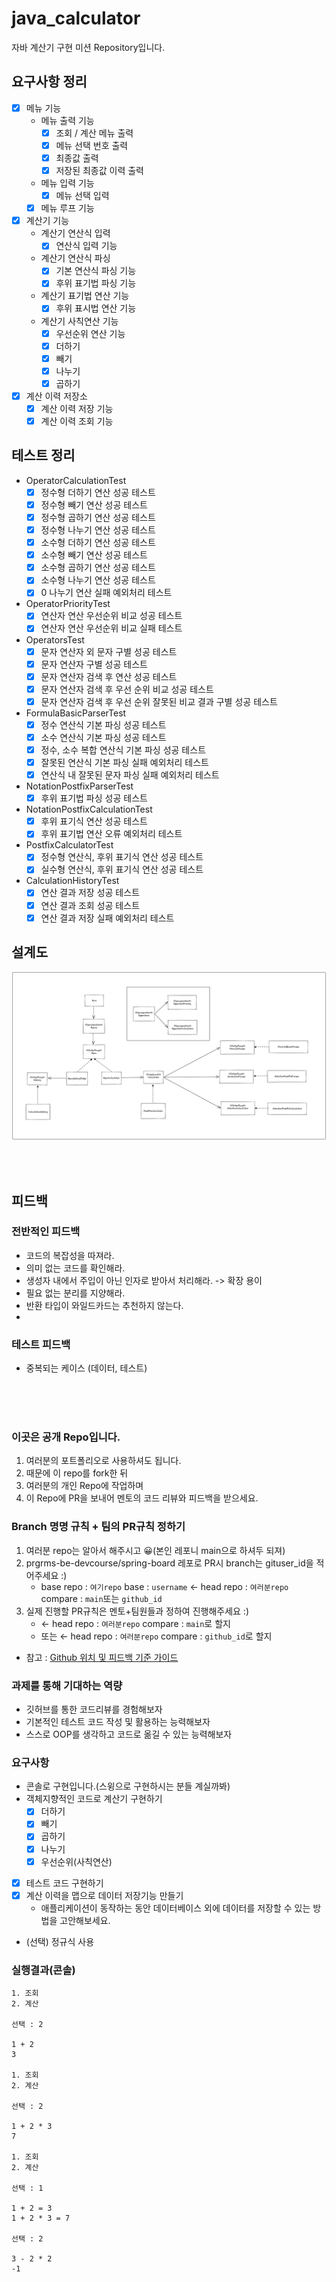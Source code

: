 # java_calculator
자바 계산기 구현 미션 Repository입니다.

## 요구사항 정리

- [x] 메뉴 기능
  - 메뉴 출력 기능
    - [x] 조회 / 계산 메뉴 출력
    - [x] 메뉴 선택 번호 출력
    - [x] 최종값 출력
    - [x] 저장된 최종값 이력 출력
  - 메뉴 입력 기능
    - [x] 메뉴 선택 입력
  - [x] 메뉴 루프 기능
- [x] 계산기 기능
  - 계산기 연산식 입력
    - [x] 연산식 입력 기능
  - 계산기 연산식 파싱
    - [x] 기본 연산식 파싱 기능
    - [x] 후위 표기법 파싱 기능
  - 계산기 표기법 연산 기능
    - [x] 후위 표시법 연산 기능
  - 계산기 사칙연산 기능
    - [x] 우선순위 연산 기능 
    - [x] 더하기
    - [x] 빼기
    - [x] 나누기
    - [x] 곱하기
- [x] 계산 이력 저장소
  - [x] 계산 이력 저장 기능
  - [x] 계산 이력 조회 기능

## 테스트 정리

- OperatorCalculationTest
  - [x] 정수형 더하기 연산 성공 테스트
  - [x] 정수형 빼기 연산 성공 테스트
  - [x] 정수형 곱하기 연산 성공 테스트
  - [x] 정수형 나누기 연산 성공 테스트
  - [x] 소수형 더하기 연산 성공 테스트
  - [x] 소수형 빼기 연산 성공 테스트
  - [x] 소수형 곱하기 연산 성공 테스트
  - [x] 소수형 나누기 연산 성공 테스트
  - [x] 0 나누기 연산 실패 예외처리 테스트
- OperatorPriorityTest
  - [x] 연산자 연산 우선순위 비교 성공 테스트
  - [x] 연산자 연산 우선순위 비교 실패 테스트
- OperatorsTest
  - [x] 문자 연산자 외 문자 구별 성공 테스트
  - [x] 문자 연산자 구별 성공 테스트
  - [x] 문자 연산자 검색 후 연산 성공 테스트
  - [x] 문자 연산자 검색 후 우선 순위 비교 성공 테스트
  - [x] 문자 연산자 검색 후 우선 순위 잘못된 비교 결과 구별 성공 테스트
- FormulaBasicParserTest
  - [x] 정수 연산식 기본 파싱 성공 테스트
  - [x] 소수 연산식 기본 파싱 성공 테스트
  - [x] 정수, 소수 복합 연산식 기본 파싱 성공 테스트
  - [x] 잘못된 연산식 기본 파싱 실패 예외처리 테스트
  - [x] 연산식 내 잘못된 문자 파싱 실패 예외처리 테스트
- NotationPostfixParserTest
  - [x] 후위 표기법 파싱 성공 테스트
- NotationPostfixCalculationTest
  - [x] 후위 표기식 연산 성공 테스트
  - [x] 후위 표기법 연산 오류 예외처리 테스트
- PostfixCalculatorTest
  - [x] 정수형 연산식, 후위 표기식 연산 성공 테스트
  - [x] 실수형 연산식, 후위 표기식 연산 성공 테스트
- CalculationHistoryTest
  - [x] 연산 결과 저장 성공 테스트
  - [x] 연산 결과 조회 성공 테스트
  - [x] 연산 결과 저장 실패 예외처리 테스트

## 설계도

![2차 설계](image/계산기_설계_2.png)

<br>
<br>

## 피드백


### 전반적인 피드백

- 코드의 복잡성을 따져라.
- 의미 없는 코드를 확인해라.
- 생성자 내에서 주입이 아닌 인자로 받아서 처리해라. -> 확장 용이
- 필요 없는 분리를 지양해라.
- 반환 타입이 와일드카드는 추천하지 않는다.
- 

### 테스트 피드백

- 중복되는 케이스 (데이터, 테스트)

<br>
<br>
<br>

### 이곳은 공개 Repo입니다.
1. 여러분의 포트폴리오로 사용하셔도 됩니다.
2. 때문에 이 repo를 fork한 뒤
3. 여러분의 개인 Repo에 작업하며 
4. 이 Repo에 PR을 보내어 멘토의 코드 리뷰와 피드백을 받으세요.

### Branch 명명 규칙 + 팀의 PR규칙 정하기
1. 여러분 repo는 알아서 해주시고 😀(본인 레포니 main으로 하셔두 되져)
2. prgrms-be-devcourse/spring-board 레포로 PR시 branch는 gituser_id을 적어주세요 :)  
    - base repo : `여기repo` base : `username` ← head repo : `여러분repo` compare : `main`또는 `github_id`
3. 실제 진행할 PR규칙은 멘토+팀원들과 정하여 진행해주세요 :) 
    - ← head repo : `여러분repo` compare : `main`로 할지
    - 또는 ← head repo : `여러분repo` compare : `github_id`로 할지
- 참고 : [Github 위치 및 피드백 기준 가이드](https://www.notion.so/backend-devcourse/Github-e1a0908a6bbf4aeaa5a62981499bb215)

### 과제를 통해 기대하는 역량

- 깃허브를 통한 코드리뷰를 경험해보자
- 기본적인 테스트 코드 작성 및 활용하는 능력해보자
- 스스로 OOP를 생각하고 코드로 옮길 수 있는 능력해보자

### 요구사항
- 콘솔로 구현입니다.(스윙으로 구현하시는 분들 계실까봐) 
- 객체지향적인 코드로 계산기 구현하기
    - [x]  더하기
    - [x]  빼기
    - [x]  곱하기
    - [x]  나누기
    - [x]  우선순위(사칙연산)
- [x]  테스트 코드 구현하기
- [x]  계산 이력을 맵으로 데이터 저장기능 만들기
    - 애플리케이션이 동작하는 동안 데이터베이스 외에 데이터를 저장할 수 있는 방법을 고안해보세요.
- (선택) 정규식 사용

### 실행결과(콘솔)
```
1. 조회
2. 계산

선택 : 2

1 + 2
3

1. 조회
2. 계산

선택 : 2

1 + 2 * 3
7

1. 조회
2. 계산

선택 : 1

1 + 2 = 3
1 + 2 * 3 = 7

선택 : 2

3 - 2 * 2
-1
```

